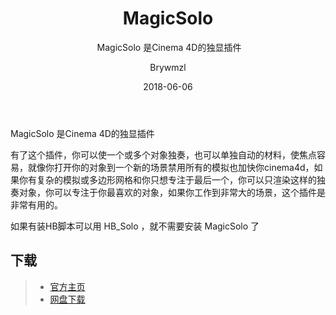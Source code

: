 ﻿---
layout:     post
title:      MagicSolo
subtitle:  MagicSolo 是Cinema 4D的独显插件
date:       2018-06-06
author:     Brywmzl
header-img: img/C4D/csm_gits_video_top_770493397e.jpg
catalog: true
tags: [CINEMA 4D,插件]

---
MagicSolo 是Cinema 4D的独显插件

<!--more-->

有了这个插件，你可以使一个或多个对象独奏，也可以单独自动的材料，使焦点容易，就像你打开你的对象到一个新的场景禁用所有的模拟也加快你cinema4d，如果你有复杂的模拟或多边形网格和你只想专注于最后一个，你可以只渲染这样的独奏对象，你可以专注于你最喜欢的对象，如果你工作到非常大的场景，这个插件是非常有用的。

如果有装HB脚本可以用 HB_Solo ，就不需要安装 MagicSolo 了

## 下载
>- [官方主页](https://nitro4d.com/product/magic-solo/)
>- [网盘下载](https://pan.baidu.com/s/1skEWB4D#list/path=/App/MAXON/_Plug-ins/MagicSolo&parentPath=/App)